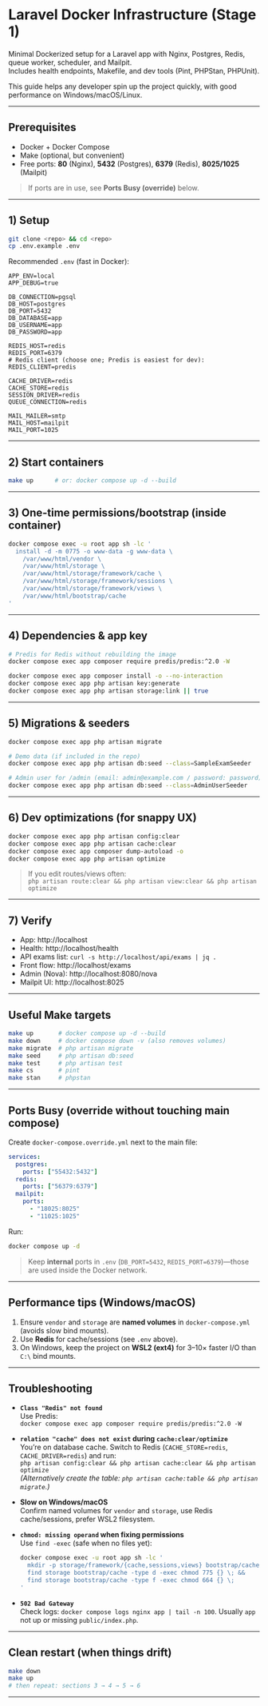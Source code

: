 # Laravel Docker Infrastructure (Stage 1)

Minimal Dockerized setup for a Laravel app with Nginx, Postgres, Redis, queue worker, scheduler, and Mailpit.  
Includes health endpoints, Makefile, and dev tools (Pint, PHPStan, PHPUnit).

This guide helps any developer spin up the project quickly, with good performance on Windows/macOS/Linux.

---

## Prerequisites

- Docker + Docker Compose
- Make (optional, but convenient)
- Free ports: **80** (Nginx), **5432** (Postgres), **6379** (Redis), **8025/1025** (Mailpit)

> If ports are in use, see **Ports Busy (override)** below.

---

## 1) Setup

```bash
git clone <repo> && cd <repo>
cp .env.example .env
```

Recommended `.env` (fast in Docker):

```
APP_ENV=local
APP_DEBUG=true

DB_CONNECTION=pgsql
DB_HOST=postgres
DB_PORT=5432
DB_DATABASE=app
DB_USERNAME=app
DB_PASSWORD=app

REDIS_HOST=redis
REDIS_PORT=6379
# Redis client (choose one; Predis is easiest for dev):
REDIS_CLIENT=predis

CACHE_DRIVER=redis
CACHE_STORE=redis
SESSION_DRIVER=redis
QUEUE_CONNECTION=redis

MAIL_MAILER=smtp
MAIL_HOST=mailpit
MAIL_PORT=1025
```

---

## 2) Start containers

```bash
make up      # or: docker compose up -d --build
```

---

## 3) One-time permissions/bootstrap (inside container)

```bash
docker compose exec -u root app sh -lc '
  install -d -m 0775 -o www-data -g www-data \
    /var/www/html/vendor \
    /var/www/html/storage \
    /var/www/html/storage/framework/cache \
    /var/www/html/storage/framework/sessions \
    /var/www/html/storage/framework/views \
    /var/www/html/bootstrap/cache
'
```

---

## 4) Dependencies & app key

```bash
# Predis for Redis without rebuilding the image
docker compose exec app composer require predis/predis:^2.0 -W

docker compose exec app composer install -o --no-interaction
docker compose exec app php artisan key:generate
docker compose exec app php artisan storage:link || true
```

---

## 5) Migrations & seeders

```bash
docker compose exec app php artisan migrate

# Demo data (if included in the repo)
docker compose exec app php artisan db:seed --class=SampleExamSeeder

# Admin user for /admin (email: admin@example.com / password: password)
docker compose exec app php artisan db:seed --class=AdminUserSeeder
```

---

## 6) Dev optimizations (for snappy UX)

```bash
docker compose exec app php artisan config:clear
docker compose exec app php artisan cache:clear
docker compose exec app composer dump-autoload -o
docker compose exec app php artisan optimize
```

> If you edit routes/views often:  
> `php artisan route:clear && php artisan view:clear && php artisan optimize`

---

## 7) Verify

- App: http://localhost  
- Health: http://localhost/health  
- API exams list: `curl -s http://localhost/api/exams | jq .`  
- Front flow: http://localhost/exams  
- Admin (Nova): http://localhost:8080/nova  
- Mailpit UI: http://localhost:8025

---

## Useful Make targets

```bash
make up       # docker compose up -d --build
make down     # docker compose down -v (also removes volumes)
make migrate  # php artisan migrate
make seed     # php artisan db:seed
make test     # php artisan test
make cs       # pint
make stan     # phpstan
```

---

## Ports Busy (override without touching main compose)

Create `docker-compose.override.yml` next to the main file:

```yaml
services:
  postgres:
    ports: ["55432:5432"]
  redis:
    ports: ["56379:6379"]
  mailpit:
    ports:
      - "18025:8025"
      - "11025:1025"
```

Run:

```bash
docker compose up -d
```

> Keep **internal** ports in `.env` (`DB_PORT=5432`, `REDIS_PORT=6379`)—those are used inside the Docker network.

---

## Performance tips (Windows/macOS)

1) Ensure `vendor` and `storage` are **named volumes** in `docker-compose.yml` (avoids slow bind mounts).  
2) Use **Redis** for cache/sessions (see `.env` above).  
3) On Windows, keep the project on **WSL2 (ext4)** for 3–10× faster I/O than `C:\` bind mounts.

---

## Troubleshooting

- **`Class "Redis" not found`**  
  Use Predis:  
  `docker compose exec app composer require predis/predis:^2.0 -W`

- **`relation "cache" does not exist` during `cache:clear/optimize`**  
  You’re on database cache. Switch to Redis (`CACHE_STORE=redis`, `CACHE_DRIVER=redis`) and run:  
  `php artisan config:clear && php artisan cache:clear && php artisan optimize`  
  *(Alternatively create the table: `php artisan cache:table && php artisan migrate`.)*

- **Slow on Windows/macOS**  
  Confirm named volumes for `vendor` and `storage`, use Redis cache/sessions, prefer WSL2 filesystem.

- **`chmod: missing operand` when fixing permissions**  
  Use `find -exec` (safe when no files yet):
  ```bash
  docker compose exec -u root app sh -lc '
    mkdir -p storage/framework/{cache,sessions,views} bootstrap/cache &&
    find storage bootstrap/cache -type d -exec chmod 775 {} \; &&
    find storage bootstrap/cache -type f -exec chmod 664 {} \;
  '
  ```

- **`502 Bad Gateway`**  
  Check logs: `docker compose logs nginx app | tail -n 100`. Usually `app` not up or missing `public/index.php`.

---

## Clean restart (when things drift)

```bash
make down
make up
# then repeat: sections 3 → 4 → 5 → 6
```

---

